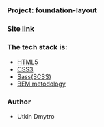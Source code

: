 ### Project: foundation-layout

### [Site link](https://dmitro-utkin.github.io/foundation-layout/)

### The tech stack is:
- [HTML5](https://developer.mozilla.org/en-US/docs/Web/HTML)
- [CSS3](https://developer.mozilla.org/en-US/docs/Web/CSS)
- [Sass(SCSS)](https://sass-lang.com/documentation/)
- [BEM metodology](https://en.bem.info/methodology/)

### Author
- Utkin Dmytro